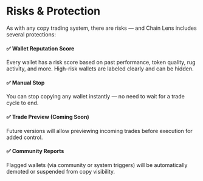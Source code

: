 # Risks & Protection

As with any copy trading system, there are risks — and Chain Lens includes several protections:

#### ✅ Wallet Reputation Score
Every wallet has a risk score based on past performance, token quality, rug activity, and more. High-risk wallets are labeled clearly and can be hidden.

#### ✅ Manual Stop
You can stop copying any wallet instantly — no need to wait for a trade cycle to end.

#### ✅ Trade Preview (Coming Soon)
Future versions will allow previewing incoming trades before execution for added control.

#### ✅ Community Reports
Flagged wallets (via community or system triggers) will be automatically demoted or suspended from copy visibility.
